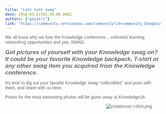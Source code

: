 ```yaml
---
title: "Lets talk swag"
date: 2016-03-21T01:20:09.000Z
authors: ["gaiatri"]
link: "https://community.servicenow.com/community?id=community_blog&sys_id=16edaee9dbd0dbc01dcaf3231f96199a"
---
```

<p style="font-family: arial, sans-serif; color: #666666;">We all know why we love the Knowledge conference... unlimited learning, networking opportunities and yes, SWAG.</p><p></p><p style="font-family: arial, sans-serif; color: #666666;"><span style="font-size: 14pt;"><em><strong>Got pictures of yourself with your Knowledge swag on? It could be your favorite Knowledge backpack, T-shirt or any other swag item you acquired from the Knowledge conference.</strong></em></span></p><p style="font-family: arial, sans-serif; color: #666666;"></p><p style="font-family: arial, sans-serif; color: #666666;">It's time to dig out your favorite Knowledge swag "collectibles" and pose with them, and share with us here.</p><p style="font-family: arial, sans-serif; color: #666666;"></p><p style="font-family: arial, sans-serif; color: #666666;">Prizes for the most interesting photos will be given away at Knowledge16.</p><p style="font-family: arial, sans-serif; color: #666666;"></p><p style="font-family: arial, sans-serif; color: #666666;">                                                                                     <img   alt="creatorcon t-shirt.png" class="image-1 jive-image" src="68ca9d8edb18d304b322f4621f96196c.iix" style="height: auto;"/></p>